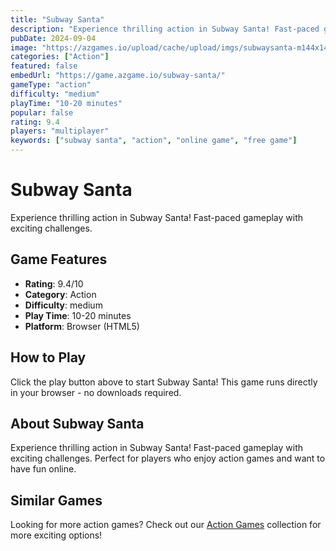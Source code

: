 ```yaml
---
title: "Subway Santa"
description: "Experience thrilling action in Subway Santa! Fast-paced gameplay with exciting challenges."
pubDate: 2024-09-04
image: "https://azgames.io/upload/cache/upload/imgs/subwaysanta-m144x144.webp"
categories: ["Action"]
featured: false
embedUrl: "https://game.azgame.io/subway-santa/"
gameType: "action"
difficulty: "medium"
playTime: "10-20 minutes"
popular: false
rating: 9.4
players: "multiplayer"
keywords: ["subway santa", "action", "online game", "free game"]
---
```


# Subway Santa

Experience thrilling action in Subway Santa! Fast-paced gameplay with exciting challenges.

## Game Features

- **Rating**: 9.4/10
- **Category**: Action
- **Difficulty**: medium
- **Play Time**: 10-20 minutes
- **Platform**: Browser (HTML5)

## How to Play

Click the play button above to start Subway Santa! This game runs directly in your browser - no downloads required.

## About Subway Santa

Experience thrilling action in Subway Santa! Fast-paced gameplay with exciting challenges. Perfect for players who enjoy action games and want to have fun online.

## Similar Games

Looking for more action games? Check out our [Action Games](/categories/action) collection for more exciting options!
